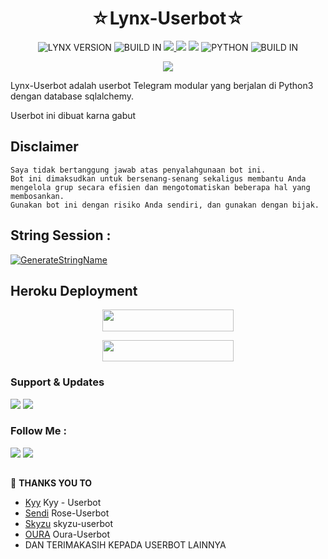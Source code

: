 <h1 align="center">☆Lynx-Userbot☆</h1>

<p align="center">
    <img alt="LYNX VERSION" src="https://img.shields.io/badge/LYNX%20VERSION-1.9-white"/> 
    <img alt="BUILD IN" src="https://img.shields.io/badge/BUILD%20-Last Week-white"/> 
    <a href="https://github.com/Lynxhamster/Lynx-Userbot/commits/Lynx-Userbot"><img src="https://img.shields.io/github/last-commit/Lynxhamster/Lynx-Userbot?color=ff0000&logo=github&logoColor=ffffff&style=for-the-badge" />
    <a href="https://github.com/Lynxhamster/Lynx-Userbot"> <img src="https://img.shields.io/github/repo-size/Lynxhamster/Lynx-Userbot?logo=github&style=for-the-badge" /></a>
    <a href="https://pypi.org/project/Telethon/"><img src="https://img.shields.io/pypi/v/telethon?color=important&label=telethon&logo=python&logoColor=white&style=for-the-badge" /></a>
    <img alt="PYTHON" src="https://img.shields.io/badge/PYTHON-v1.9.6-brightgreen?style=for-the-badge&logo=appveyor"/>
    <img alt="BUILD IN" src="https://img.shields.io/badge/ZERO%40TWO%40X-pink"
    </p>


<p align="center">
  <img src="https://telegra.ph/file/339efb2af2c22406b6fc1.png">
</p>


Lynx-Userbot adalah userbot Telegram modular yang berjalan di Python3 dengan database sqlalchemy.

Userbot ini dibuat karna gabut

## Disclaimer

```
Saya tidak bertanggung jawab atas penyalahgunaan bot ini.
Bot ini dimaksudkan untuk bersenang-senang sekaligus membantu Anda
mengelola grup secara efisien dan mengotomatiskan beberapa hal yang membosankan.
Gunakan bot ini dengan risiko Anda sendiri, dan gunakan dengan bijak.
```


## String Session :
[![GenerateStringName](https://img.shields.io/badge/repl.it-generateStringName-white)](https://replit.com/@rizkyhmdanii16/StringSession)


## Heroku Deployment
<p align="center"><a href="https://heroku.com/deploy?template=https://github.com/Lynxhamster/Lynx-Userbot"> <img 
src="https://img.shields.io/badge/Deploy%20To%20Heroku-purple?style=flat&logo=heroku" width="210" height="34.45" /></a></p>


<p align="center"><a href="https://telegram.dog/XTZ_HerokuBot?start=THlueGhhbXN0ZXIvTHlueC1Vc2VyYm90IEx5bngtVXNlcmJvdA"> <img 
src="https://img.shields.io/badge/Deploy%20To%20Bot%20Heroku-blue?style=flat&logo=heroku" width="210" height="34.45" /></a></p>

### Support & Updates 
<a href="https://t.me/LynxSupports"><img src="https://img.shields.io/badge/Join-Group%20Support-red.svg?style=for-the-badge&logo=Telegram"></a> <a href="https://t.me/Unsupportesd"><img src="https://img.shields.io/badge/Join-Updates%20Channel-white.svg?style=for-the-badge&logo=Telegram"></a>

### Follow Me :
<p align="left">
<a href="https://github.com/Lynxhamster"><img src="https://img.shields.io/badge/GitHub-Follow%20on%20GitHub-inactive.svg?logo=github"></a> <a href="https://instagram.com/rzamaulnaptra"><img src="https://img.shields.io/badge/Instagram-Follow%20on%20Instagram-important.svg?logo=instagram"></a>
</p>

##

🔰 **THANKS YOU TO**
*   [Kyy](https://github.com/muhammadrizky16/Kyy-Userbot)   Kyy - Userbot
*   [Sendi](https://github.com/SendiAp/Rose-Userbot)   Rose-Userbot
*   [Skyzu](https://github.com/Skyzu/skyzu-userbot)   skyzu-userbot
*   [OURA](https://github.com/Oura-Ubot/Ouraaa-Userbot)   Oura-Userbot
*   DAN TERIMAKASIH KEPADA USERBOT LAINNYA
